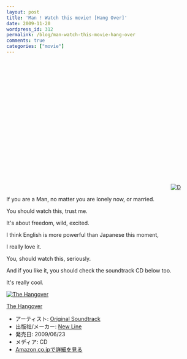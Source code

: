 ```yaml
---
layout: post
title: 'Man ! Watch this movie! [Hang Over]'
date: 2009-11-20
wordpress_id: 312
permalink: /blog/man-watch-this-movie-hang-over
comments: true
categories: ["movie"]
---
```

<div class="section">
<p><object width="425" height="336"><param name="movie" value="http://www.youtube.com/v/vhFVZsk3XEs"></param><param name="wmode" value="transparent"></param><embed src="http://www.youtube.com/v/vhFVZsk3XEs" type="application/x-shockwave-flash" wmode="transparent" width="425" height="336" FlashVars="movie_url=http://d.hatena.ne.jp/video/youtube/vhFVZsk3XEs"></embed></object>
<a href="http://d.hatena.ne.jp/video/youtube/vhFVZsk3XEs" alt="この動画を含む日記"><img src="/images/d_entry.gif" alt="D" border="0" style="vertical-align: bottom;" title="この動画を含む日記"></a></p>
<p>If you are a Man, no matter you are lonely now, or married.</p>
<p>You should watch this, trust me.</p>
<p>It's about freedom, wild, excited.</p>
<p>I think English is more powerful than Japanese this moment,</p>
<p>I really love it.</p>
<p>You, should watch this, seriously.</p>
<p>And if you like it, you should check the soundtrack CD below too.</p>
<p>It's really cool.</p>
<div class="hatena-asin-detail">
<a href="http://d.hatena.ne.jp/asin/B00274SIJW/fantasyday-22"><img src="http://ecx.images-amazon.com/images/I/51Ryt4%2B4WbL._SL160_.jpg" class="hatena-asin-detail-image" alt="The Hangover" title="The Hangover"></a>
<div class="hatena-asin-detail-info">
<p class="hatena-asin-detail-title"><a href="http://d.hatena.ne.jp/asin/B00274SIJW/fantasyday-22">The Hangover</a></p>
<ul>
<li><span class="hatena-asin-detail-label">アーティスト:</span> <a href="http://d.hatena.ne.jp/keyword/Original%20Soundtrack" class="keyword">Original Soundtrack</a></li>
<li><span class="hatena-asin-detail-label">出版社/メーカー:</span> <a href="http://d.hatena.ne.jp/keyword/New%20Line" class="keyword">New Line</a></li>
<li><span class="hatena-asin-detail-label">発売日:</span> 2009/06/23</li>
<li><span class="hatena-asin-detail-label">メディア:</span> CD</li>
<li><a href="http://www.amazon.co.jp/exec/obidos/ASIN/B00274SIJW/fantasyday-22/" target="_blank">Amazon.co.jpで詳細を見る</a></li>
</ul>
</div>
<div class="hatena-asin-detail-foot"></div>
</div>
</div>
